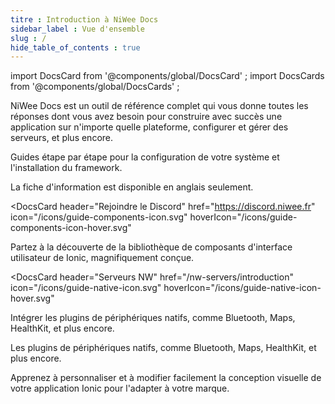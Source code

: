 ```yaml
---
titre : Introduction à NiWee Docs
sidebar_label : Vue d'ensemble
slug : /
hide_table_of_contents : true
---
```


import DocsCard from '@components/global/DocsCard' ;
import DocsCards from '@components/global/DocsCards' ;

<head>
  <title>NiWee Docs - Votre assistant personnel chez NiWee Productions</title>
  <meta
    name="description"
    content="Ionic Framework est une boîte à outils d'interface utilisateur open-source pour créer vos propres applications mobiles en utilisant les technologies web avec des intégrations pour les frameworks populaires."
  />
  <link rel="canonical" href="https://docs.niwee.fr" />
  <link rel="alternate" href="https://docs.niwee.fr" hreflang="x-default" />
  <link rel="alternate" href="https://docs.niwee.fr" hreflang="en" />
  <meta property="og:url" content="https://docs.niwee.fr" />
</head>

NiWee Docs est un outil de référence complet qui vous donne toutes les réponses dont vous avez besoin pour construire avec succès une application sur n'importe quelle plateforme, configurer et gérer des serveurs, et plus encore.

<intro-end />

<DocsCards>
  <DocsCard header="The NiWee CLI" href="/intro/cli" icon="/icons/guide-installation-icon.svg" hoverIcon="/icons/guide-installation-icon-hover.svg">
    </p> <p>Guides étape par étape pour la configuration de votre système et l'installation du framework.</p> <p class="spip">La fiche d'information est disponible en anglais seulement.
  </DocsCard>

<DocsCard
  header="Rejoindre le Discord"
  href="https://discord.niwee.fr"
  icon="/icons/guide-components-icon.svg"
  hoverIcon="/icons/guide-components-icon-hover.svg"
>
  </p> <p>Partez à la découverte de la bibliothèque de composants d'interface utilisateur de Ionic, magnifiquement conçue.
</DocsCard>

<DocsCard
  header="Serveurs NW"
  href="/nw-servers/introduction"
  icon="/icons/guide-native-icon.svg"
  hoverIcon="/icons/guide-native-icon-hover.svg"
>
  </p> <p>Intégrer les plugins de périphériques natifs, comme Bluetooth, Maps, HealthKit, et plus encore.</p> <p>Les plugins de périphériques natifs, comme Bluetooth, Maps, HealthKit, et plus encore.</p>
</DocsCard>

  <DocsCard header="CloudPanel" href="/cloudpanel/introduction" icon="/icons/guide-theming-icon.svg" hoverIcon="/icons/guide-theming-icon-hover.svg">
    </p> <p>Apprenez à personnaliser et à modifier facilement la conception visuelle de votre application Ionic pour l'adapter à votre marque.
  </DocsCard>
</DocsCards>

